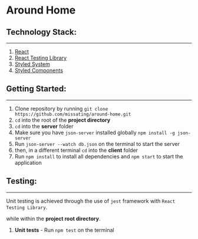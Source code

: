 # Around Home

## Technology Stack:

---

1.  [React](https://reactjs.org/)
1.  [React Testing Library](https://testing-library.com/)
1.  [Styled System](https://styled-system.com/)
1.  [Styled Components](https://styled-components.com/)

## Getting Started:

---

1. Clone repository by running `git clone https://github.com/missating/around-home.git`
2. `cd` into the root of the **project directory**
3. `cd` into the **server** folder
4. Make sure you have `json-server` installed globally `npm install -g json-server`
3. Run `json-server --watch db.json` on the terminal to start the server
4. then, in a different terminal `cd` into the **client** folder
5. Run `npm install` to install all dependencies and `npm start` to start the application

## Testing:

---

Unit testing is achieved through the use of `jest` framework with `React Testing Library`.

while within the **project root directory**.

1. **Unit tests** - Run `npm test` on the terminal
